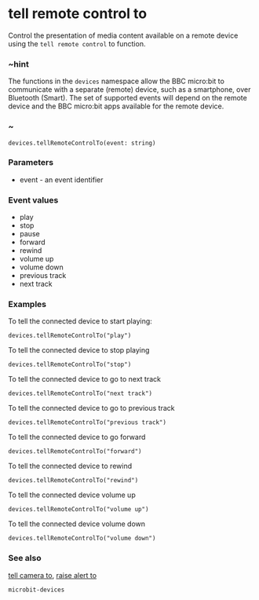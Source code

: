 # tell remote control to

Control the presentation of media content available on a remote device using the `tell remote control` to function.

### ~hint

The functions in the ``devices`` namespace allow the BBC micro:bit to communicate with a separate (remote) device, 
such as a smartphone, over Bluetooth (Smart).
The set of supported events will depend on the remote device and the BBC micro:bit apps available for the remote device.

### ~

```sig
devices.tellRemoteControlTo(event: string)
```

### Parameters

* event - an event identifier

### Event values

* play
* stop
* pause
* forward
* rewind
* volume up
* volume down
* previous track
* next track

### Examples

To tell the connected device to start playing:

```blocks
devices.tellRemoteControlTo("play")
```

To tell the connected device to stop playing

```blocks
devices.tellRemoteControlTo("stop")
```

To tell the connected device to go to next track

```blocks
devices.tellRemoteControlTo("next track")
```

To tell the connected device to go to previous track

```blocks
devices.tellRemoteControlTo("previous track")
```

To tell the connected device to go forward

```blocks
devices.tellRemoteControlTo("forward")
```

To tell the connected device to rewind

```blocks
devices.tellRemoteControlTo("rewind")
```

To tell the connected device volume up

```blocks
devices.tellRemoteControlTo("volume up")
```

To tell the connected device volume down

```blocks
devices.tellRemoteControlTo("volume down")
```

### See also

[tell camera to](/reference/devices/tell-camera-to), [raise alert to](/reference/devices/raise-alert-to)


```package
microbit-devices
```
